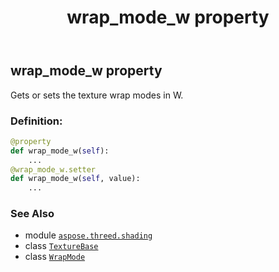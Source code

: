 ﻿---
title: wrap_mode_w property
second_title: Aspose.3D for Python via .NET API References
description: 
type: docs
weight: 220
url: /aspose.threed.shading/texturebase/wrap_mode_w/
is_root: false
---

## wrap_mode_w property


Gets or sets the texture wrap modes in W.
### Definition:
```python
@property
def wrap_mode_w(self):
    ...
@wrap_mode_w.setter
def wrap_mode_w(self, value):
    ...
```

### See Also
* module [`aspose.threed.shading`](../../)
* class [`TextureBase`](/3d/python-net/aspose.threed.shading/texturebase)
* class [`WrapMode`](/3d/python-net/aspose.threed.shading/wrapmode)
